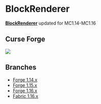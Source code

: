 # BlockRenderer

**[BlockRenderer](https://github.com/elytra/BlockRenderer)** updated for MC1.14-MC1.16

Curse Forge
---

[![](http://cf.way2muchnoise.eu/title/380456.svg?badge_style=for_the_badge)](https://www.curseforge.com/minecraft/mc-mods/block-renderer)

Branches
---
- [Forge 1.14.x](https://github.com/AterAnimAvis/BlockRenderer/tree/1.14)
- [Forge 1.15.x](https://github.com/AterAnimAvis/BlockRenderer/tree/1.15)
- [Forge 1.16.x](https://github.com/AterAnimAvis/BlockRenderer/tree/1.16-forge)
- [Fabric 1.16.x](https://github.com/AterAnimAvis/BlockRenderer/tree/1.16-fabric)
